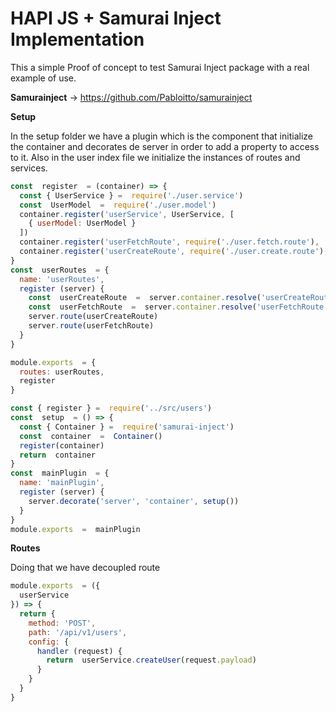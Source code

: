 # HAPI JS + Samurai Inject Implementation

This a simple Proof of concept to test Samurai Inject package with a real example of use.

**Samurainject** -> https://github.com/Pabloitto/samurainject


**Setup**

In the setup folder we have a plugin which is the component that initialize the container and decorates de server in order to add a property to access to it.
Also in the user index file we initialize the instances of routes and services.

```javascript
const  register  = (container) => {
  const { UserService } =  require('./user.service')
  const  UserModel  =  require('./user.model')
  container.register('userService', UserService, [
    { userModel: UserModel }
  ])
  container.register('userFetchRoute', require('./user.fetch.route'),   ['userService'])
  container.register('userCreateRoute', require('./user.create.route'),   ['userService'])
}
const  userRoutes  = {
  name: 'userRoutes',
  register (server) {
    const  userCreateRoute  =  server.container.resolve('userCreateRoute')
    const  userFetchRoute  =  server.container.resolve('userFetchRoute')
    server.route(userCreateRoute)
    server.route(userFetchRoute)
  }
}

module.exports  = {
  routes: userRoutes,
  register
}
```

```javascript
const { register } =  require('../src/users')
const  setup  = () => {
  const { Container } =  require('samurai-inject')
  const  container  =  Container()
  register(container)
  return  container
}
const  mainPlugin  = {
  name: 'mainPlugin',
  register (server) {
    server.decorate('server', 'container', setup())
  }
}
module.exports  =  mainPlugin
```

**Routes**

Doing that we have decoupled route

```javascript
module.exports  = ({
  userService
}) => {
  return {
    method: 'POST',
    path: '/api/v1/users',
    config: {
      handler (request) {
        return  userService.createUser(request.payload)
      }
    }
  }
}
```